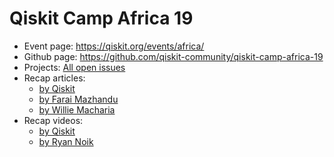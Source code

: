 # Qiskit Camp Africa 19

- Event page: https://qiskit.org/events/africa/
- Github page: https://github.com/qiskit-community/qiskit-camp-africa-19
- Projects: [All open issues](https://github.com/qiskit-community/qiskit-camp-africa-19/issues)
- Recap articles: 
  - [by Qiskit](https://medium.com/qiskit/recap-2019-qiskit-camp-africa-d30020ea859d)
  - [by Farai Mazhandu](https://medium.com/@faraimazhandu/qiskit-camp-africa-2019-personal-reflections-3b347dd71df8)
  - [by Willie Macharia](https://medium.com/@williengangamacharia/qiskit-camp-africa-experience-ba7d93419986)
- Recap videos:
  - [by Qiskit](https://www.youtube.com/watch?v=4-rIetauS1w)
  - [by Ryan Noik](https://www.youtube.com/watch?v=JAUaoDBuCU8)
